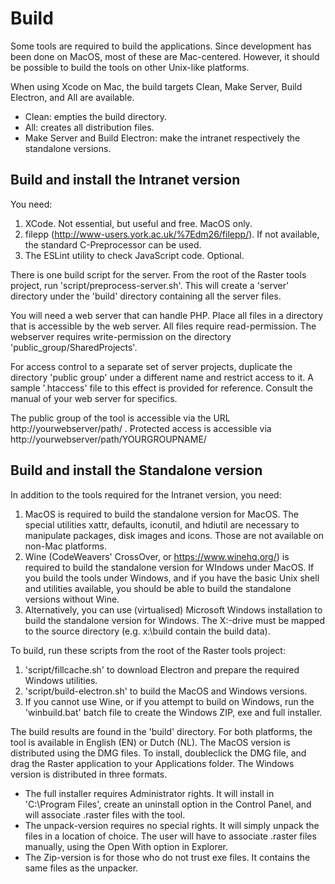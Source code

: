 # Build
Some tools are required to build the applications. Since development has been done on MacOS, most of these
are Mac-centered. However, it should be possible to build the tools on other Unix-like platforms.

When using Xcode on Mac, the build targets Clean, Make Server, Build Electron, and All are available. 
* Clean: empties the build directory. 
* All: creates all distribution files.
* Make Server and Build Electron: make the intranet respectively the standalone versions.

## Build and install the Intranet version
You need:
1. XCode. Not essential, but useful and free. MacOS only.
2. filepp (http://www-users.york.ac.uk/%7Edm26/filepp/). If not available, the standard C-Preprocessor can be used.
3. The ESLint utility to check JavaScript code. Optional.

There is one build script for the server. From the root of the Raster tools project, run 'script/preprocess-server.sh'. This will create a 'server' directory under the 'build' directory containing all the server files.

You will need a web server that can handle PHP. Place all files in a directory that is accessible by the web server. All files require read-permission. The webserver requires write-permission on the directory 'public_group/SharedProjects'.

For access control to a separate set of server projects, duplicate the directory 'public group' under a different name and restrict access to it. A sample '.htaccess' file to this effect is provided for reference. Consult the manual of your web server for specifics.

The public group of the tool is accessible via the URL http://yourwebserver/path/ .
Protected access is accessible via http://yourwebserver/path/YOURGROUPNAME/


## Build and install the Standalone version
In addition to the tools required for the Intranet version, you need:
1. MacOS is required to build the standalone version for MacOS. The special utilities xattr, defaults, iconutil, and hdiutil are necessary to manipulate packages, disk images and icons. Those are not available on non-Mac platforms.
2. Wine (CodeWeavers' CrossOver, or https://www.winehq.org/) is required to build the standalone version for WIndows under MacOS. If you build the tools under Windows, and if you have the basic Unix shell and utilities available, you should be able to build the standalone versions without Wine.
3. Alternatively, you can use (virtualised) Microsoft Windows installation to build the standalone version for Windows. The X:-drive must be mapped to the source directory (e.g. x:\build contain the build data).

To build, run these scripts from the root of the Raster tools project:
1. 'script/fillcache.sh' to download Electron and prepare the required Windows utilities.
2. 'script/build-electron.sh' to build the MacOS and Windows versions.
3. If you cannot use Wine, or if you attempt to build on Windows,  run the 'winbuild.bat' batch file to create the Windows ZIP, exe and full installer.

The build results are found in the 'build' directory. For both platforms, the tool is available in English (EN) or Dutch (NL).
The MacOS version is distributed using the DMG files. To install, doubleclick the DMG file, and drag the Raster application to your Applications folder.
The Windows version is distributed in three formats.
* The full installer requires Administrator rights. It will install in 'C:\Program Files', create an uninstall option in the Control Panel, and will associate .raster files with the tool.
* The unpack-version requires no special rights. It will simply unpack the files in a location of choice. The user will have to associate .raster files manually, using the Open With option in Explorer.
* The Zip-version is for those who do not trust exe files. It contains the same files as the unpacker.
